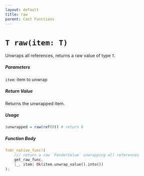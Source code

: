 ```yaml
---
layout: default
title: raw
parent: Cast Functions
---
```


# `T raw(item: T)`
Unwraps all references, returns a raw value of type `T`.

##### Parameters
`item`: item to unwrap

##### Return Value
Returns the unwrapped item.

##### Usage
```r
$unwrapped = raw(ref(0)) # return 0
```

##### Function Body
```rust
fndr_native_func!(
    /// return a raw `FenderValue` unwrapping all references
    get_raw_func,
    |_, item| Ok(item.unwrap_value().into())
);
```
